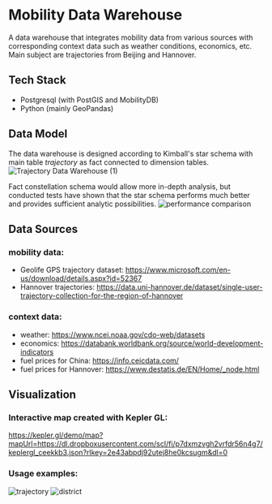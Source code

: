 # Mobility Data Warehouse

A data warehouse that integrates mobility data from various sources with corresponding context data such as weather conditions, economics, etc.
Main subject are trajectories from Beijing and Hannover.

## Tech Stack
- Postgresql (with PostGIS and MobilityDB)
- Python (mainly GeoPandas)

## Data Model
The data warehouse is designed according to Kimball's star schema with main table _trajectory_ as fact connected to dimension tables.
![Trajectory Data Warehouse (1)](https://github.com/drwoj/mobility_data_warehouse/assets/84898707/76cb57e9-a2e9-4d71-a2df-322d39c61407)

Fact constellation schema would allow more in-depth analysis, but conducted tests have shown that the star schema performs much better and provides sufficient analytic possibilities.
![performance comparison](https://github.com/drwoj/mobility_data_warehouse/assets/84898707/185a1914-1a5f-4c02-a626-3f690c4531a2)

## Data Sources
### mobility data:
- Geolife GPS trajectory dataset: https://www.microsoft.com/en-us/download/details.aspx?id=52367
- Hannover trajectories: https://data.uni-hannover.de/dataset/single-user-trajectory-collection-for-the-region-of-hannover

### context data:
- weather: https://www.ncei.noaa.gov/cdo-web/datasets
- economics: https://databank.worldbank.org/source/world-development-indicators
- fuel prices for China: https://info.ceicdata.com/
- fuel prices for Hannover: https://www.destatis.de/EN/Home/_node.html

## Visualization
### Interactive map created with Kepler GL:
https://kepler.gl/demo/map?mapUrl=https://dl.dropboxusercontent.com/scl/fi/p7dxmzvgh2vrfdr56n4g7/keplergl_ceekkb3.json?rlkey=2e43abpdj92utej8he0kcsugm&dl=0

### Usage examples:
![trajectory](https://github.com/drwoj/mobility_data_warehouse/assets/84898707/362f5429-7b58-4321-aaa2-ebc2de6f407c)
![district](https://github.com/drwoj/mobility_data_warehouse/assets/84898707/e6a1be72-b337-44c4-89c6-7cd1983e4935)


